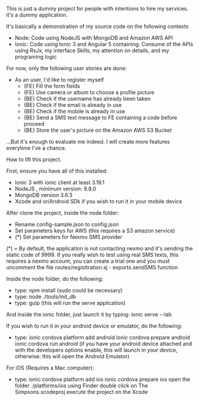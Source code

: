 This is just a dummy project for people with intentions to hire my services.
it's a dummy application.

It's basically a demonstration of my source code on the following contexts

- Node: Code using NodeJS with MongoDB and Amazon AWS API
- Ionic: Code using Ionic 3 and Angular 5 containing: Consume of the APIs using RsJx,
         my interface Skills, my attention on details, and my programing logic

For now, only the following user stories are done:

- As an user, I'd like to register myself
    - {FE} Fill the form fields
    - {FE} Use camera or album to choose a profile picture
    - {BE} Check if the username has already been taken
    - {BE} Check if the email is already in use
    - {BE} Check if the mobile is already in use
    - {BE} Send a SMS text message to FE containing a code before proceed
    - {BE} Store the user's picture on the Amazon AWS S3 Bucket

...But it's enough to evaluate me indeed. I will create more features everytime I've a chance.

How to lift this project.

First, ensure you have all of this installed:

- Ionic 3 with ionic client at least 3.19.1
- NodeJS , minimum version: 9.8.0
- MongoDB version ﻿3.6.3
- Xcode and or/Android SDk if you wish to run it in your mobile device

After clone the project, inside the node folder:

- Rename config-sample.json to config.json
- Set parameters keys for AWS (this requires a S3 amazon service)
- (*) Set parameters for Nexmo SMS provider

(*) = By default, the application is not contacting nexmo and it's sending the
      static code of 9999. If you really wish to test using real SMS texts,
      this requires a nexmo account, you can create a trial one and you must
      uncomment the file routes/registtration.sj - exports.sendSMS function

Inside the node folder, do the following:

- type: npm install (sudo could be necessary)
- type: node ./tools/init_db
- type: gulp (this will run the serve application)

And inside the ionic folder, just launch it by typing: ionic serve --lab

If you wish to run it in your android device or emulator, do the following:

- type: ionic cordova platform add android
        ionic cordova prepare android
        ionic cordova run android (if you have your android device attached and with the
                                   developers options enable, this will launch in your
                                   device, otherwise: this will open the Android Emulator)

For iOS (Requires a Mac computer):
- type: ionic cordova platform add ios
        ionic cordova prepare ios
        open the folder ./platforms/ios using Finder
        double click on The Simpsons.xcodeproj
        execute the project on the Xcode